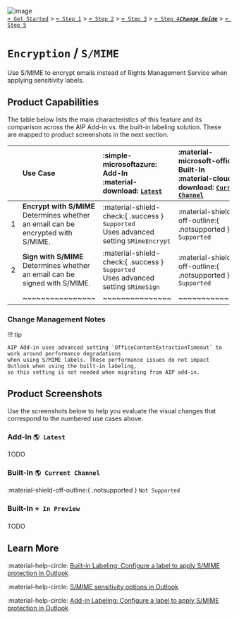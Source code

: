 ![image](https://user-images.githubusercontent.com/43501191/195164735-920ec45a-cd2c-41a1-9d22-6a557ca9ddc3.png)<br>
[`➡️ Get Started`](../../GetStarted.md) > [`➡️ Step 1`](../../AIP2MIPStep1.md) > [`➡️ Step 2`](../../AIP2MIPStep2.md) > [`➡️ Step 3`](../../AIP2MIPStep3.md) > [`➡️ Step 4`](../../AIP2MIPStep4.md)[***`Change Guide`***](../../CompareAIP2MIP.md) > [`➡️ Step 5`](../../AIP2MIPStep5.md)


# `Encryption` / `S/MIME`

Use S/MIME to encrypt emails instead of Rights Management Service when applying sensitivity labels.

## Product Capabilities
The table below lists the main characteristics of this feature and its comparison across the AIP Add-in vs. the built-in labeling solution. These are mapped to product screenshots in the next section. 

|  | Use Case  | :simple-microsoftazure: Add-In<br>:material-download: [`Latest`](https://learn.microsoft.com/en-us/azure/information-protection/rms-client/unifiedlabelingclient-version-release-history)| :material-microsoft-office: Built-In<br>:material-cloud-download: [`Current Channel`](https://learn.microsoft.com/en-us/microsoft-365/compliance/sensitivity-labels-office-apps#support-for-sensitivity-label-capabilities-in-apps) | :material-microsoft-office: Built-In<br>:material-calendar-clock: `Coming Soon` |
| :----                  | :---- | :---- | :---- | :---- | 
| 1 | **Encrypt with S/MIME** <br>Determines whether an email can be encrypted with S/MIME.  | :material-shield-check:{ .success } `Supported`<br>Uses advanced setting `SMimeEncrypt`  |  :material-shield-off-outline:{ .notsupported } `Not Supported` | :material-calendar-star:{ .preview } `In Preview` |
| 2 | **Sign with S/MIME** <br>Determines whether an email can be signed with S/MIME.  | :material-shield-check:{ .success } `Supported`<br>Uses advanced setting `SMimeSign`  |  :material-shield-off-outline:{ .notsupported } `Not Supported` | :material-calendar-star:{ .preview } `In Preview` |
|  | ~~~~~~~~~~~~~~~~ | ~~~~~~~~~~~~~~~ | ~~~~~~~~~~~~~~~ |  ~~~~~~~~~~~~~~~ | 

### Change Management Notes

!!! tip

    AIP Add-in uses advanced setting `OfficeContentExtractionTimeout` to work around performance degradations 
    when using S/MIME labels. These performance issues do not impact Outlook when using the built-in labeling, 
    so this setting is not needed when migrating from AIP add-in.

## Product Screenshots

Use the screenshots below to help you evaluate the visual changes that correspond to the numbered use cases above. 

### Add-In `🌎 Latest`

TODO

### Built-In `🌎 Current Channel`

:material-shield-off-outline:{ .notsupported } `Not Supported`

### Built-In `⭐ In Preview`

TODO

## Learn More

:material-help-circle: [Built-in Labeling: Configure a label to apply S/MIME protection in Outlook](https://learn.microsoft.com/en-us/microsoft-365/compliance/sensitivity-labels-office-apps#configure-a-label-to-apply-smime-protection-in-outlook)

:material-help-circle: [S/MIME sensitivity options in Outlook](https://insider.office.com/en-us/blog/smime-sensitivity-options-in-outlook)

:material-help-circle: [Add-in Labeling: Configure a label to apply S/MIME protection in Outlook](https://learn.microsoft.com/en-us/azure/information-protection/rms-client/clientv2-admin-guide-customizations#configure-a-label-to-apply-smime-protection-in-outlook)
